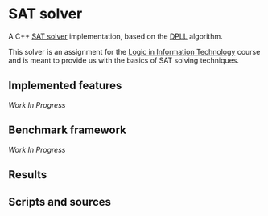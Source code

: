 # SAT solver

A C++ [SAT solver](http://en.wikipedia.org/wiki/Boolean_satisfiability_problem#Algorithms_for_solving_SAT) implementation, based on the [DPLL](http://en.wikipedia.org/wiki/DPLL_algorithm) algorithm.

This solver is an assignment for the [Logic in Information Technology](http://www.fib.upc.edu/en/estudiar-enginyeria-informatica/assignatures/LI.html) course and is meant to provide us with the basics of SAT solving techniques.

## Implemented features

*Work In Progress*

## Benchmark framework

*Work In Progress*

## Results

## Scripts and sources


